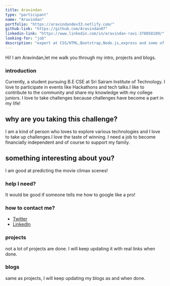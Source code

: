 ```yaml
---
title: Aravindan
type: "participant"
name: "Aravindan"
portfolio: "https://aravindandev33.netlify.com/"
github-link: "https://github.com/Aravindan07"
linkedin-link: "https://www.linkedin.com/in/aravindan-ravi-378058189/"
looking-for: "job"
description: "expert at CSS/HTML,Bootstrap,Node.js,express and some of the npm packages currently learning React to become a complete full stack developer!"
---
```


Hi! I am Aravindan,let me walk you through my intro, projects and blogs.

### introduction

Currently, a student pursuing B.E CSE at Sri Sairam Institute of Technology.
I love to participate in events like Hackathons and tech talks.I like to contribute to the community and share my knowledge with my college juniors.
I love to take challenges because challenges have become a part in my life!


## why are you taking this challenge?

I am a kind of person who loves to explore various technologies and I love to take up challenges.I love the taste of winning. 
I need a job to become financially independent and of course to support my family.


## something interesting about you?

I am good at predicting the movie climax scenes!

### help I need?

It would be good if someone tells me how to google like a pro!

### how to contact me?

- [Twitter](https://twitter.com/Aravind20539684?s=03)
- [LinkedIn](https://www.linkedin.com/in/aravindan-ravi-378058189/)

### projects

not a lot of projects are done. I will keep updating it with real links when done.


### blogs

same as projects, I will keep updating my blogs as and when done.

